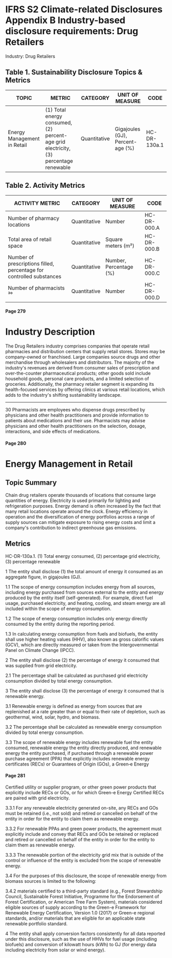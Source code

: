 # IFRS S2 Climate-related Disclosures Appendix B Industry-based disclosure requirements: Drug Retailers

Industry: Drug Retailers

## Table 1. Sustainability Disclosure Topics & Metrics

| TOPIC | METRIC | CATEGORY | UNIT OF MEASURE | CODE |
|-------|--------|----------|------------------|------|
| Energy Management in Retail | (1) Total energy consumed, (2) percent- age grid electricity, (3) percentage renewable | Quantitative | Gigajoules (GJ), Percent- age (%) | HC-DR-130a.1 |

## Table 2. Activity Metrics

| ACTIVITY METRIC | CATEGORY | UNIT OF MEASURE | CODE |
|-----------------|----------|------------------|------|
| Number of pharmacy locations | Quantitative | Number | HC-DR-000.A |
| Total area of retail space | Quantitative | Square meters (m²) | HC-DR-000.B |
| Number of prescriptions filled, percentage for controlled substances | Quantitative | Number, Percentage (%) | HC-DR-000.C |
| Number of pharmacists ³⁰ | Quantitative | Number | HC-DR-000.D |

#### Page 279

# Industry Description

The Drug Retailers industry comprises companies that operate retail pharmacies and distribution centers that supply retail stores. Stores may be company-owned or franchised. Large companies source drugs and other merchandise through wholesalers and distributors. The majority of the industry's revenues are derived from consumer sales of prescription and over-the-counter pharmaceutical products; other goods sold include household goods, personal care products, and a limited selection of groceries. Additionally, the pharmacy retailer segment is expanding its health-focused services by offering clinics at various retail locations, which adds to the industry's shifting sustainability landscape.

---

30 Pharmacists are employees who dispense drugs prescribed by physicians and other health practitioners and provide information to patients about medications and their use. Pharmacists may advise physicians and other health practitioners on the selection, dosage, interactions, and side effects of medications.

#### Page 280

# Energy Management in Retail

## Topic Summary

Chain drug retailers operate thousands of locations that consume large quantities of energy. Electricity is used primarily for lighting and refrigeration purposes. Energy demand is often increased by the fact that many retail locations operate around the clock. Energy efficiency in operation and the diversification of energy portfolios across a range of supply sources can mitigate exposure to rising energy costs and limit a company's contribution to indirect greenhouse gas emissions.

## Metrics

HC-DR-130a.1. (1) Total energy consumed, (2) percentage grid electricity, (3) percentage renewable

1 The entity shall disclose (1) the total amount of energy it consumed as an aggregate figure, in gigajoules (GJ).

1.1 The scope of energy consumption includes energy from all sources, including energy purchased from sources external to the entity and energy produced by the entity itself (self-generated). For example, direct fuel usage, purchased electricity, and heating, cooling, and steam energy are all included within the scope of energy consumption.

1.2 The scope of energy consumption includes only energy directly consumed by the entity during the reporting period.

1.3 In calculating energy consumption from fuels and biofuels, the entity shall use higher heating values (HHV), also known as gross calorific values (GCV), which are directly measured or taken from the Intergovernmental Panel on Climate Change (IPCC).

2 The entity shall disclose (2) the percentage of energy it consumed that was supplied from grid electricity.

2.1 The percentage shall be calculated as purchased grid electricity consumption divided by total energy consumption.

3 The entity shall disclose (3) the percentage of energy it consumed that is renewable energy.

3.1 Renewable energy is defined as energy from sources that are replenished at a rate greater than or equal to their rate of depletion, such as geothermal, wind, solar, hydro, and biomass.

3.2 The percentage shall be calculated as renewable energy consumption divided by total energy consumption.

3.3 The scope of renewable energy includes renewable fuel the entity consumed, renewable energy the entity directly produced, and renewable energy the entity purchased, if purchased through a renewable power purchase agreement (PPA) that explicitly includes renewable energy certificates (RECs) or Guarantees of Origin (GOs), a Green‐e Energy

#### Page 281

Certified utility or supplier program, or other green power products that explicitly include RECs or GOs, or for which Green-e Energy Certified RECs are paired with grid electricity.

3.3.1 For any renewable electricity generated on-site, any RECs and GOs must be retained (i.e., not sold) and retired or cancelled on behalf of the entity in order for the entity to claim them as renewable energy.

3.3.2 For renewable PPAs and green power products, the agreement must explicitly include and convey that RECs and GOs be retained or replaced and retired or cancelled on behalf of the entity in order for the entity to claim them as renewable energy.

3.3.3 The renewable portion of the electricity grid mix that is outside of the control or influence of the entity is excluded from the scope of renewable energy.

3.4 For the purposes of this disclosure, the scope of renewable energy from biomass sources is limited to the following:

3.4.2 materials certified to a third-party standard (e.g., Forest Stewardship Council, Sustainable Forest Initiative, Programme for the Endorsement of Forest Certification, or American Tree Farm System), materials considered eligible sources of supply according to the Green-e Framework for Renewable Energy Certification, Version 1.0 (2017) or Green-e regional standards, and/or materials that are eligible for an applicable state renewable portfolio standard.

4 The entity shall apply conversion factors consistently for all data reported under this disclosure, such as the use of HHVs for fuel usage (including biofuels) and conversion of kilowatt hours (kWh) to GJ (for energy data including electricity from solar or wind energy).

